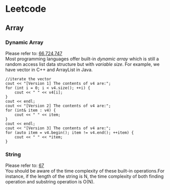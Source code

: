 # Leetcode

## Array 

### Dynamic Array
Please refer to: [66](./66_Plus_One/),[724](./724_Find_Pivot_Index/),[747](./747_Largest_Number_At_Least_Twice_of_Others/)
  <br>Most programming languages offer built-in *dynamic array* which is still a random access list data structure but with *variable size*. For example, we have vector in C++ and ArrayList in Java.
 

    //iterate the vector
    cout << "[Version 1] The contents of v4 are:";
    for (int i = 0; i < v4.size(); ++i) {
        cout << " " << v4[i];
    }
    cout << endl;
    cout << "[Version 2] The contents of v4 are:";
    for (int& item : v4) {
        cout << " " << item;
    }
    cout << endl;
    cout << "[Version 3] The contents of v4 are:";
    for (auto item = v4.begin(); item != v4.end(); ++item) {
        cout << " " << *item;
    }

### String 
Please refer to: [67](./67_Add_Binary)
<br> You should be aware of the time complexity of these built-in operations.For instance, if the length of the string is N, the time complexity of both finding operation and substring operation is O(N).

